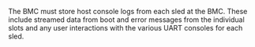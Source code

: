 The BMC must store host console logs from each sled at the BMC.  These include
streamed data from boot and error messages from the individual slots and any
user interactions with the various UART consoles for each sled.
